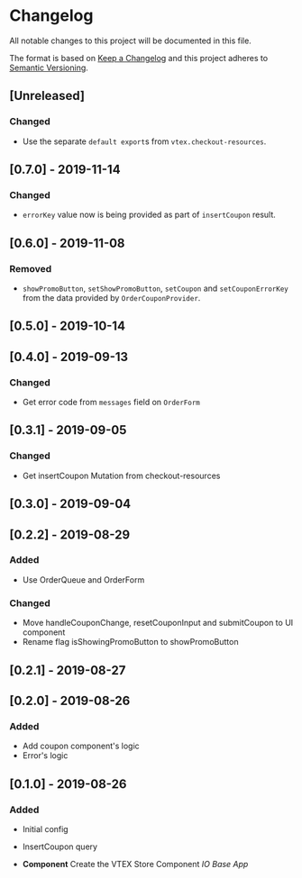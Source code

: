 # Changelog

All notable changes to this project will be documented in this file.

The format is based on [Keep a Changelog](http://keepachangelog.com/en/1.0.0/)
and this project adheres to [Semantic Versioning](http://semver.org/spec/v2.0.0.html).

## [Unreleased]

### Changed

- Use the separate `default export`s from `vtex.checkout-resources`.

## [0.7.0] - 2019-11-14

### Changed

- `errorKey` value now is being provided as part of `insertCoupon` result.

## [0.6.0] - 2019-11-08

### Removed

- `showPromoButton`, `setShowPromoButton`, `setCoupon` and `setCouponErrorKey` from the data provided by `OrderCouponProvider`.

## [0.5.0] - 2019-10-14

## [0.4.0] - 2019-09-13

### Changed

- Get error code from `messages` field on `OrderForm`

## [0.3.1] - 2019-09-05

### Changed

- Get insertCoupon Mutation from checkout-resources

## [0.3.0] - 2019-09-04

## [0.2.2] - 2019-08-29

### Added

- Use OrderQueue and OrderForm

### Changed

- Move handleCouponChange, resetCouponInput and submitCoupon to UI component
- Rename flag isShowingPromoButton to showPromoButton

## [0.2.1] - 2019-08-27

## [0.2.0] - 2019-08-26

### Added

- Add coupon component's logic
- Error's logic

## [0.1.0] - 2019-08-26

### Added

- Initial config
- InsertCoupon query

- **Component** Create the VTEX Store Component _IO Base App_
